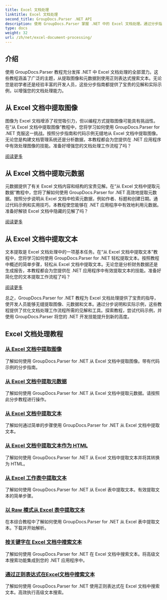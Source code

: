 ```yaml
---
title: Excel 文档处理
linktitle: Excel 文档处理
second_title: GroupDocs.Parser .NET API
description: 使用 GroupDocs.Parser 掌握 .NET 中的 Excel 文档处理。通过分步指南学习如何高效地提取图像、元数据和文本。
type: docs
weight: 32
url: /zh/net/excel-document-processing/
---
```

## 介绍

使用 GroupDocs.Parser 教程充分发挥 .NET 中 Excel 文档处理的全部潜力。这些教程涵盖了广泛的主题，从提取图像和元数据到使用正则表达式搜索文本。无论您是初学者还是经验丰富的开发人员，这些分步指南都提供了宝贵的见解和实际示例，以增强您的文档处理能力。

## 从 Excel 文档中提取图像

图像为 Excel 文档增添了视觉吸引力，但以编程方式提取图像可能具有挑战性。在“从 Excel 文档中提取图像”教程中，您将学习如何使用 GroupDocs.Parser for .NET 克服这一挑战。按照分步指南和代码示例无缝地从 Excel 文档中提取图像。无论您是构建文档管理系统还是分析数据，本教程都会为您提供在 .NET 应用程序中有效处理图像的技能。准备好增强您的文档处理工作流程了吗？

[阅读更多](./extract-images-from-excel-document/)

## 从 Excel 文档中提取元数据

元数据提供了有关 Excel 文档内容和结构的宝贵见解。在“从 Excel 文档中提取元数据”教程中，您将了解如何使用 GroupDocs.Parser for .NET 高效地提取元数据。按照分步说明从 Excel 文档中检索元数据，例如作者、标题和创建日期。通过代码示例和实用技巧，本教程使您能够在 .NET 应用程序中有效地利用元数据。准备好解锁 Excel 文档中隐藏的见解了吗？

[阅读更多](./extract-metadata-from-excel-document/)

## 从 Excel 文档中提取文本

文本提取是 Excel 文档处理中的一项基本任务。在“从 Excel 文档中提取文本”教程中，您将学习如何使用 GroupDocs.Parser for .NET 轻松提取文本。按照教程中概述的简单步骤，轻松从 Excel 文档中提取文本。无论您是分析财务数据还是生成报告，本教程都会为您提供在 .NET 应用程序中有效提取文本的技能。准备好简化您的文本提取工作流程了吗？

[阅读更多](./extract-text-from-excel-document/)

总之，GroupDocs.Parser for .NET 教程为 Excel 文档处理提供了宝贵的指导，使开发人员能够无缝提取图像、元数据和文本。通过分步说明和实际示例，这些教程提供了优化文档处理工作流程所需的见解和工具。探索教程，尝试代码示例，并使用 GroupDocs.Parser 将您的 .NET 开发技能提升到新的高度。
## Excel 文档处理教程
### [从 Excel 文档中提取图像](./extract-images-from-excel-document/)
了解如何使用 GroupDocs.Parser for .NET 从 Excel 文档中提取图像。带有代码示例的分步指南。
### [从 Excel 文档中提取元数据](./extract-metadata-from-excel-document/)
了解如何使用 GroupDocs.Parser for .NET 从 Excel 文档中提取元数据。请按照此分步教程进行操作。
### [从 Excel 文档中提取文本](./extract-text-from-excel-document/)
了解如何通过简单的步骤使用 GroupDocs.Parser for .NET 从 Excel 文档中提取文本。
### [从 Excel 文档中提取文本作为 HTML](./extract-text-from-excel-document-as-html/)
了解如何使用 GroupDocs.Parser for .NET 从 Excel 文档中提取文本并将其转换为 HTML。
### [从 Excel 工作表中提取文本](./extract-text-from-excel-sheet/)
了解如何使用 GroupDocs.Parser for .NET 从 Excel 表中提取文本。有效提取文本的简单步骤。
### [以 Raw 模式从 Excel 表中提取文本](./extract-text-from-excel-sheet-in-raw-mode/)
在本综合教程中了解如何使用 GroupDocs.Parser for .NET 从 Excel 表中提取文本。下载并开始解析。
### [按关键字在 Excel 文档中搜索文本](./search-text-in-excel-document-by-keyword/)
了解如何使用 GroupDocs.Parser for .NET 在 Excel 文档中搜索文本。将高级文本搜索功能集成到您的 .NET 应用程序中。
### [通过正则表达式在Excel文档中搜索文本](./search-text-in-excel-document-by-regular-expression/)
了解如何使用 GroupDocs.Parser for .NET 使用正则表达式在 Excel 文档中搜索文本。高效执行高级文本搜索。